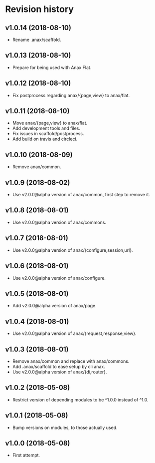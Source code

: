 Revision history
=================================



v1.0.14 (2018-08-10)
---------------------------------

* Rename .anax/scaffold.



v1.0.13 (2018-08-10)
---------------------------------

* Prepare for being used with Anax Flat.



v1.0.12 (2018-08-10)
---------------------------------

* Fix postprocess regarding anax/{page,view} to anax/flat.



v1.0.11 (2018-08-10)
---------------------------------

* Move anax/{page,view} to anax/flat.
* Add development tools and files.
* Fix issues in scaffold/postprocess.
* Add build on travis and circleci.



v1.0.10 (2018-08-09)
---------------------------------

* Remove anax/common.



v1.0.9 (2018-08-02)
---------------------------------

* Use v2.0.0@alpha version of anax/common, first step to remove it.



v1.0.8 (2018-08-01)
---------------------------------

* Use v2.0.0@alpha version of anax/commons. 



v1.0.7 (2018-08-01)
---------------------------------

* Use v2.0.0@alpha version of anax/{configure,session,url}. 



v1.0.6 (2018-08-01)
---------------------------------

* Use v2.0.0@alpha version of anax/configure. 



v1.0.5 (2018-08-01)
---------------------------------

* Add v2.0.0@alpha version of anax/page. 



v1.0.4 (2018-08-01)
---------------------------------

* Use v2.0.0@alpha version of anax/{request,response,view}. 



v1.0.3 (2018-08-01)
---------------------------------

* Remove anax/common and replace with anax/commons.
* Add .anax/scaffold to ease setup by cli anax.
* Use v2.0.0@alpha version of anax/{di,router}. 



v1.0.2 (2018-05-08)
---------------------------------

* Restrict version of depending modules to be ^1.0.0 instead of ^1.0.



v1.0.1 (2018-05-08)
---------------------------------

* Bump versions on modules, to those actually used.



v1.0.0 (2018-05-08)
---------------------------------

* First attempt.
